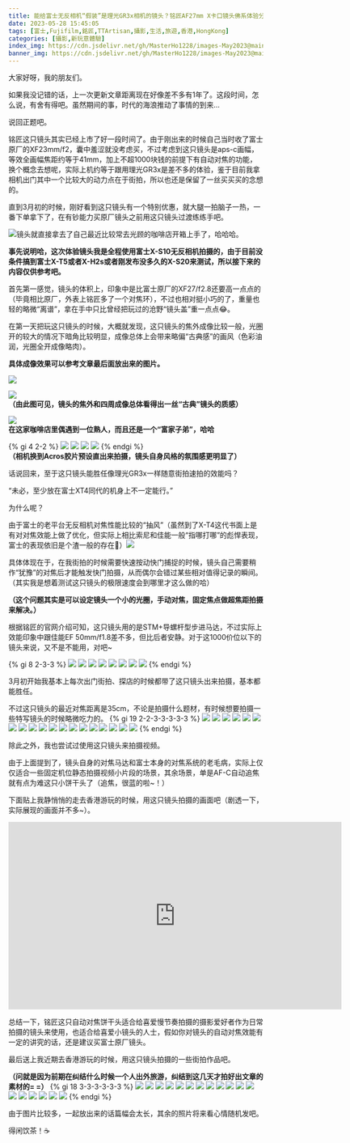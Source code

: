 ```yaml
---
title: 能给富士无反相机“假装”是理光GR3x相机的镜头？铭匠AF27mm X卡口镜头佛系体验分享
date: 2023-05-28 15:45:05
tags: [富士,Fujifilm,銘匠,TTArtisan,攝影,生活,旅遊,香港,HongKong] 
categories: [攝影,新玩意體驗]
index_img: https://cdn.jsdelivr.net/gh/MasterHo1228/images-May2023@main/IMG_1738.JPG 
banner_img: https://cdn.jsdelivr.net/gh/MasterHo1228/images-May2023@main/IMG_1738.JPG 
--- 
```


大家好呀，我的朋友们。

如果我没记错的话，上一次更新文章距离现在好像差不多有1年了。这段时间，怎么说，有舍有得吧。虽然期间的事，时代的海浪推动了事情的到来...

说回正题吧。

铭匠这只镜头其实已经上市了好一段时间了。由于刚出来的时候自己当时收了富士原厂的XF23mm/f2，囊中羞涩就没考虑买，不过考虑到这只镜头是aps-c画幅，等效全画幅焦距约等于41mm，加上不超1000块钱的前提下有自动对焦的功能，换个概念去想呢，实际上机约等于跟用理光GR3x是差不多的体验，鉴于目前我拿相机出门其中一个比较大的动力点在于街拍，所以也还是保留了一丝买买买的念想的。

直到3月初的时候，刚好看到这只镜头有一个特别优惠，就大腿一拍脑子一热，一番下单拿下了，在有钞能力买原厂镜头之前用这只镜头过渡练练手吧。

![](https://cdn.jsdelivr.net/gh/MasterHo1228/images-May2023@main/IMG_1630.JPG "镜头就直接拿去了自己最近比较常去光顾的咖啡店开箱上手了，哈哈哈。")

**事先说明哈，这次体验镜头我是全程使用富士X-S10无反相机拍摄的，由于目前没条件搞到富士X-T5或者X-H2s或者刚发布没多久的X-S20来测试，所以接下来的内容仅供参考吧。**

首先第一感觉，镜头的体积上，印象中是比富士原厂的XF27/f2.8还要高一点点的（毕竟相比原厂，外表上铭匠多了一个对焦环），不过也相对挺小巧的了，重量也轻的略微“离谱”，拿在手中只比曾经把玩过的沧野“镜头盖”重一点点😂。

在第一天把玩这只镜头的时候，大概就发现，这只镜头的焦外成像比较一般，光圈开的较大的情况下暗角比较明显，成像总体上会带来略偏“古典感”的画风（色彩油润，光圈全开成像略肉）。  

**具体成像效果可以参考文章最后面放出来的图片。**

![](https://cdn.jsdelivr.net/gh/MasterHo1228/images-May2023@main/20230312-DSCF4401.jpg)  

![](https://cdn.jsdelivr.net/gh/MasterHo1228/images-May2023@main/20230312-DSCF4415.jpg)  
**（由此图可见，镜头的焦外和四周成像总体看得出一丝“古典”镜头的质感）**

![](https://cdn.jsdelivr.net/gh/MasterHo1228/images-May2023@main/20230312-DSCF4417.jpg)  
**在这家咖啡店里偶遇到一位熟人，而且还是一个“富家子弟”，哈哈**

{% gi 4 2-2 %}
  ![](https://cdn.jsdelivr.net/gh/MasterHo1228/images-May2023@main/20230313-DSCF4435.jpg)
  ![](https://cdn.jsdelivr.net/gh/MasterHo1228/images-May2023@main/20230312-DSCF4432.jpg)
  ![](https://cdn.jsdelivr.net/gh/MasterHo1228/images-May2023@main/20230312-DSCF4428.jpg)
  ![](https://cdn.jsdelivr.net/gh/MasterHo1228/images-May2023@main/20230312-DSCF4424.jpg)
{% endgi %}  
**（相机换到Acros胶片预设直出来拍摄，镜头自身风格的氛围感更明显了）**

话说回来，至于这只镜头能胜任像理光GR3x一样随意街拍速拍的效能吗？

“未必，至少放在富士XT4同代的机身上不一定能行。”

为什么呢？

由于富士的老平台无反相机对焦性能比较的“抽风”（虽然到了X-T4这代书面上是有对对焦效能上做了优化，但实际上相比索尼和佳能一般“指哪打哪”的彪悍表现，富士的表现依旧是个渣一般的存在🌚）![](https://cdn.jsdelivr.net/gh/MasterHo1228/images-May2023@main/20230407-DSCF4718.jpg)

具体体现在于，在我街拍的时候需要快速按动快门捕捉的时候，镜头自己需要稍作“犹豫”的对焦后才能触发快门拍摄，从而偶尔会错过某些相对值得记录的瞬间。（其实我是想着测试这只镜头的极限速度会到哪里才这么做的哈）

**（这个问题其实是可以设定镜头一个小的光圈，手动对焦，固定焦点做超焦距拍摄来解决。）**

根据铭匠的官网介绍可知，这只镜头用的是STM+导螺杆型步进马达，不过实际上效能印象中跟佳能EF 50mm/f1.8差不多，但比后者安静。对于这1000价位以下的镜头来说，又不是不能用，对吧~

{% gi 8 2-3-3 %}
  ![](https://cdn.jsdelivr.net/gh/MasterHo1228/images-May2023@main/20230407-DSCF4695.jpg)
  ![](https://cdn.jsdelivr.net/gh/MasterHo1228/images-May2023@main/20230407-DSCF4726.jpg)
  ![](https://cdn.jsdelivr.net/gh/MasterHo1228/images-May2023@main/20230407-DSCF4728.jpg)
  ![](https://cdn.jsdelivr.net/gh/MasterHo1228/images-May2023@main/20230407-DSCF4759.jpg)
  ![](https://cdn.jsdelivr.net/gh/MasterHo1228/images-May2023@main/20230407-DSCF4732.jpg)
  ![](https://cdn.jsdelivr.net/gh/MasterHo1228/images-May2023@main/20230407-DSCF4749.jpg)
  ![](https://cdn.jsdelivr.net/gh/MasterHo1228/images-May2023@main/20230407-DSCF4730.jpg)
  ![](https://cdn.jsdelivr.net/gh/MasterHo1228/images-May2023@main/20230407-DSCF4755.jpg)
{% endgi %}

3月初开始我基本上每次出门街拍、探店的时候都带了这只镜头出来拍摄，基本都能胜任。

不过这只镜头的最近对焦距离是35cm，不论是拍摄什么题材，有时候想要拍摄一些特写镜头的时候略微吃力的。
{% gi 19 2-2-3-3-3-3-3 %}
  ![](https://cdn.jsdelivr.net/gh/MasterHo1228/images-May2023@main/20230407-DSCF4769.jpg)
  ![](https://cdn.jsdelivr.net/gh/MasterHo1228/images-May2023@main/20230409-DSCF4961.jpg)
  ![](https://cdn.jsdelivr.net/gh/MasterHo1228/images-May2023@main/20230409-DSCF4969.jpg)
  ![](https://cdn.jsdelivr.net/gh/MasterHo1228/images-May2023@main/20230409-DSCF4980.jpg)
  ![](https://cdn.jsdelivr.net/gh/MasterHo1228/images-May2023@main/20230409-DSCF4987.jpg)
  ![](https://cdn.jsdelivr.net/gh/MasterHo1228/images-May2023@main/20230314-DSCF4485.jpg)
  ![](https://cdn.jsdelivr.net/gh/MasterHo1228/images-May2023@main/20230314-DSCF4488.jpg)
  ![](https://cdn.jsdelivr.net/gh/MasterHo1228/images-May2023@main/20230323-DSCF4686.jpg)
  ![](https://cdn.jsdelivr.net/gh/MasterHo1228/images-May2023@main/20230323-DSCF4662.jpg)
  ![](https://cdn.jsdelivr.net/gh/MasterHo1228/images-May2023@main/20230323-DSCF4667.jpg)
  ![](https://cdn.jsdelivr.net/gh/MasterHo1228/images-May2023@main/20230419-DSCF5059.jpg)
  ![](https://cdn.jsdelivr.net/gh/MasterHo1228/images-May2023@main/20230419-DSCF5057.jpg)
  ![](https://cdn.jsdelivr.net/gh/MasterHo1228/images-May2023@main/20230419-DSCF5054.jpg)
  ![](https://cdn.jsdelivr.net/gh/MasterHo1228/images-May2023@main/20230426-DSCF5110.jpg)
  ![](https://cdn.jsdelivr.net/gh/MasterHo1228/images-May2023@main/20230426-DSCF5115.jpg)
  ![](https://cdn.jsdelivr.net/gh/MasterHo1228/images-May2023@main/20230426-DSCF5074.jpg)
  ![](https://cdn.jsdelivr.net/gh/MasterHo1228/images-May2023@main/20230426-DSCF5087.jpg)
  ![](https://cdn.jsdelivr.net/gh/MasterHo1228/images-May2023@main/20230426-DSCF5097.jpg)
  ![](https://cdn.jsdelivr.net/gh/MasterHo1228/images-May2023@main/20230426-DSCF5101.jpg)
{% endgi %}

除此之外，我也尝试过使用这只镜头来拍摄视频。

由于上面提到了，镜头自身的对焦马达和富士本身的对焦系统的老毛病，实际上仅仅适合一些固定机位静态拍摄视频小片段的场景，其余场景，单是AF-C自动追焦就有点为难这只小饼干头了（追焦，很蓝的啦~！）

下面贴上我静悄悄的走去香港游玩的时候，用这只镜头拍摄的画面吧（剧透一下，实际展现的画面并不多~）。

<iframe src="https://player.bilibili.com/player.html?bvid=BV17s4y1B7J2&amp;page=1" data-src="//player.bilibili.com/player.html?bvid=BV17s4y1B7J2&amp;page=1" scrolling="no" border="0" frameborder="no" framespacing="0" allowfullscreen="true" style="width: 659px; height: 371px;"></iframe>

总结一下，铭匠这只自动对焦饼干头适合给喜爱慢节奏拍摄的摄影爱好者作为日常拍摄的镜头来使用，也适合给喜爱小镜头的人士，假如你对镜头的自动对焦效能有一定的讲究的话，还是建议买富士原厂镜头。

最后送上我近期去香港游玩的时候，用这只镜头拍摄的一些街拍作品吧。

**（问就是因为前期在纠结什么时候一个人出外旅游，纠结到这几天才拍好出文章的素材的= =）**
{% gi 18 3-3-3-3-3-3 %}
  ![](https://cdn.jsdelivr.net/gh/MasterHo1228/images-May2023@main/20230522-DSCF5346.jpg)
  ![](https://cdn.jsdelivr.net/gh/MasterHo1228/images-May2023@main/20230522-DSCF5347.jpg)
  ![](https://cdn.jsdelivr.net/gh/MasterHo1228/images-May2023@main/20230522-DSCF5358.jpg)
  ![](https://cdn.jsdelivr.net/gh/MasterHo1228/images-May2023@main/20230522-DSCF5359.jpg)
  ![](https://cdn.jsdelivr.net/gh/MasterHo1228/images-May2023@main/20230522-DSCF5361.jpg)
  ![](https://cdn.jsdelivr.net/gh/MasterHo1228/images-May2023@main/20230522-DSCF5484.jpg)
  ![](https://cdn.jsdelivr.net/gh/MasterHo1228/images-May2023@main/20230522-DSCF5492.jpg)
  ![](https://cdn.jsdelivr.net/gh/MasterHo1228/images-May2023@main/20230522-DSCF5507.jpg)
  ![](https://cdn.jsdelivr.net/gh/MasterHo1228/images-May2023@main/20230522-DSCF5548.jpg)
  ![](https://cdn.jsdelivr.net/gh/MasterHo1228/images-May2023@main/20230522-DSCF5546.jpg)
  ![](https://cdn.jsdelivr.net/gh/MasterHo1228/images-May2023@main/20230522-DSCF5578.jpg)
  ![](https://cdn.jsdelivr.net/gh/MasterHo1228/images-May2023@main/20230522-DSCF5560.jpg)
  ![](https://cdn.jsdelivr.net/gh/MasterHo1228/images-May2023@main/20230522-DSCF5570.jpg)
  ![](https://cdn.jsdelivr.net/gh/MasterHo1228/images-May2023@main/20230522-DSCF5587.jpg)
  ![](https://cdn.jsdelivr.net/gh/MasterHo1228/images-May2023@main/20230522-DSCF5598.jpg)
  ![](https://cdn.jsdelivr.net/gh/MasterHo1228/images-May2023@main/20230522-DSCF5601.jpg)
  ![](https://cdn.jsdelivr.net/gh/MasterHo1228/images-May2023@main/20230523-DSCF5637.jpg)
  ![](https://cdn.jsdelivr.net/gh/MasterHo1228/images-May2023@main/20230523-DSCF5636.jpg)
{% endgi %}

由于图片比较多，一起放出来的话篇幅会太长，其余的照片将来看心情随机发吧。

得闲饮茶！☕